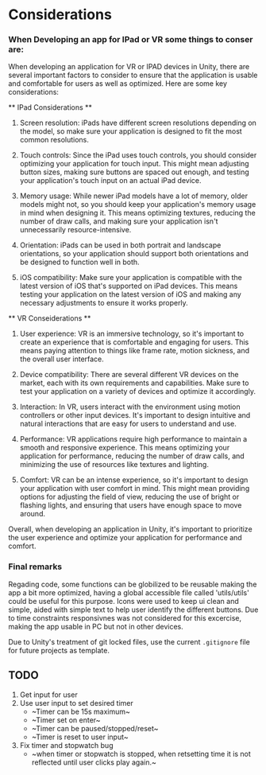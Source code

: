 # Considerations

### When Developing an app for IPad or VR some things to conser are:

When developing an application for VR or IPAD devices in Unity, there are several important factors to consider to ensure that the application is usable and comfortable for users as well as optimized. Here are some key considerations:

** IPad Considerations **

1. Screen resolution: iPads have different screen resolutions depending on the model, so make sure your application is designed to fit the most common resolutions.

2. Touch controls: Since the iPad uses touch controls, you should consider optimizing your application for touch input. This might mean adjusting button sizes, making sure buttons are spaced out enough, and testing your application's touch input on an actual iPad device.

3. Memory usage: While newer iPad models have a lot of memory, older models might not, so you should keep your application's memory usage in mind when designing it. This means optimizing textures, reducing the number of draw calls, and making sure your application isn't unnecessarily resource-intensive.

4. Orientation: iPads can be used in both portrait and landscape orientations, so your application should support both orientations and be designed to function well in both.

5. iOS compatibility: Make sure your application is compatible with the latest version of iOS that's supported on iPad devices. This means testing your application on the latest version of iOS and making any necessary adjustments to ensure it works properly.

** VR Conseiderations **

1. User experience: VR is an immersive technology, so it's important to create an experience that is comfortable and engaging for users. This means paying attention to things like frame rate, motion sickness, and the overall user interface.

2. Device compatibility: There are several different VR devices on the market, each with its own requirements and capabilities. Make sure to test your application on a variety of devices and optimize it accordingly.

3. Interaction: In VR, users interact with the environment using motion controllers or other input devices. It's important to design intuitive and natural interactions that are easy for users to understand and use.

4. Performance: VR applications require high performance to maintain a smooth and responsive experience. This means optimizing your application for performance, reducing the number of draw calls, and minimizing the use of resources like textures and lighting.

5. Comfort: VR can be an intense experience, so it's important to design your application with user comfort in mind. This might mean providing options for adjusting the field of view, reducing the use of bright or flashing lights, and ensuring that users have enough space to move around.

Overall, when developing an application in Unity, it's important to prioritize the user experience and optimize your application for performance and comfort. 

### Final remarks

Regading code, some functions can be globilized to be reusable making the app a bit more optimized, having a global accessible file called 'utils/utils' could be useful for this purpose.
Icons were used to keep ui clean and simple, aided with simple text to help user identify the different buttons.
Due to time constraints responsivnes was not considered for this excercise, making the app usable in PC but not in other devices.

Due to Unity's treatment of git locked files, use the current `.gitignore` file for future projects as template. 

## TODO

1. Get input for user
2. Use user input to set desired timer
	+ ~Timer can be 15s maximum~
	+ ~Timer set on enter~
	+ ~Timer can be paused/stopped/reset~
	+ ~Timer is reset to user input~
3. Fix timer and stopwatch bug
	+ ~when timer or stopwatch is stopped, when retsetting time it is not reflected until user clicks play again.~
